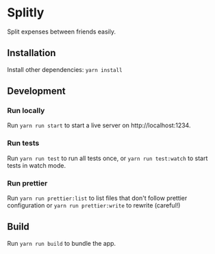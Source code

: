 # Splitly

Split expenses between friends easily.

## Installation

Install other dependencies: `yarn install`

## Development 

### Run locally

Run `yarn run start` to start a live server on http://localhost:1234.

### Run tests

Run `yarn run test` to run all tests once, or `yarn run test:watch` to start tests in watch mode.

### Run prettier

Run `yarn run prettier:list` to list files that don't follow prettier configuration or `yarn run prettier:write` to rewrite (careful!)

## Build

Run `yarn run build` to bundle the app.
